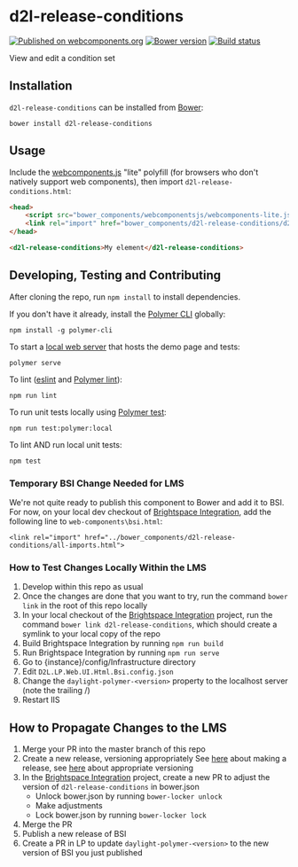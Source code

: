 # d2l-release-conditions
[![Published on webcomponents.org](https://img.shields.io/badge/webcomponents.org-published-blue.svg)](https://www.webcomponents.org/element/BrightspaceUI/release-conditions)
[![Bower version][bower-image]][bower-url]
[![Build status][ci-image]][ci-url]

View and edit a condition set

## Installation

`d2l-release-conditions` can be installed from [Bower][bower-url]:
```shell
bower install d2l-release-conditions
```

## Usage

Include the [webcomponents.js](http://webcomponents.org/polyfills/) "lite" polyfill (for browsers who don't natively support web components), then import `d2l-release-conditions.html`:

```html
<head>
	<script src="bower_components/webcomponentsjs/webcomponents-lite.js"></script>
	<link rel="import" href="bower_components/d2l-release-conditions/d2l-release-conditions.html">
</head>
```

<!---
```
<custom-element-demo>
  <template>
    <script src="../webcomponentsjs/webcomponents-lite.js"></script>
    <link rel="import" href="../d2l-typography/d2l-typography.html">
    <link rel="import" href="d2l-release-conditions.html">
    <custom-style include="d2l-typography">
      <style is="custom-style" include="d2l-typography"></style>
    </custom-style>
    <style>
      html {
        font-size: 20px;
        font-family: 'Lato', 'Lucida Sans Unicode', 'Lucida Grande', sans-serif;
      }
    </style>
    <next-code-block></next-code-block>
  </template>
</custom-element-demo>
```
-->
```html
<d2l-release-conditions>My element</d2l-release-conditions>
```

## Developing, Testing and Contributing

After cloning the repo, run `npm install` to install dependencies.

If you don't have it already, install the [Polymer CLI](https://www.polymer-project.org/3.0/docs/tools/polymer-cli) globally:

```shell
npm install -g polymer-cli
```

To start a [local web server](https://www.polymer-project.org/3.0/docs/tools/polymer-cli-commands#serve) that hosts the demo page and tests:

```shell
polymer serve
```

To lint ([eslint](http://eslint.org/) and [Polymer lint](https://www.polymer-project.org/3.0/docs/tools/polymer-cli-commands#lint)):

```shell
npm run lint
```

To run unit tests locally using [Polymer test](https://www.polymer-project.org/3.0/docs/tools/polymer-cli-commands#tests):

```shell
npm run test:polymer:local
```

To lint AND run local unit tests:

```shell
npm test
```

### Temporary BSI Change Needed for LMS
We're not quite ready to publish this component to Bower and add it to BSI.  For now, on your local dev checkout
of [Brightspace Integration][bsi-link], add the following line to `web-components\bsi.html`:

```
<link rel="import" href="../bower_components/d2l-release-conditions/all-imports.html">
```

### How to Test Changes Locally Within the LMS
1. Develop within this repo as usual
2. Once the changes are done that you want to try, run the command `bower link` in the root of this repo locally
3. In your local checkout of the [Brightspace Integration][bsi-link] project, run the command `bower link d2l-release-conditions`, which should create a symlink to your local copy of the repo
4. Build Brightspace Integration by running `npm run build`
5. Run Brightspace Integration by running `npm run serve`
6. Go to {instance}/config/Infrastructure directory
7. Edit `D2L.LP.Web.UI.Html.Bsi.config.json`
8. Change the `daylight-polymer-<version>` property to the localhost server (note the trailing /)
9. Restart IIS

## How to Propagate Changes to the LMS
1. Merge your PR into the master branch of this repo
2. Create a new release, versioning appropriately
	See [here](https://help.github.com/articles/creating-releases/) about making a release, see [here](https://semver.org/) about appropriate versioning
3. In the [Brightspace Integration][bsi-link] project, create a new PR to adjust the version of `d2l-release-conditions` in bower.json
	* Unlock bower.json by running `bower-locker unlock`
	* Make adjustments
	* Lock bower.json by running `bower-locker lock`
4. Merge the PR
5. Publish a new release of BSI
6. Create a PR in LP to update `daylight-polymer-<version>` to the new version of BSI you just published


[bower-url]: http://bower.io/search/?q=d2l-release-conditions
[bower-image]: https://badge.fury.io/bo/d2l-release-conditions.svg
[ci-url]: https://travis-ci.org/BrightspaceUI/release-conditions
[ci-image]: https://travis-ci.org/BrightspaceUI/release-conditions.svg?branch=master
[bsi-link]: https://github.com/Brightspace/brightspace-integration
